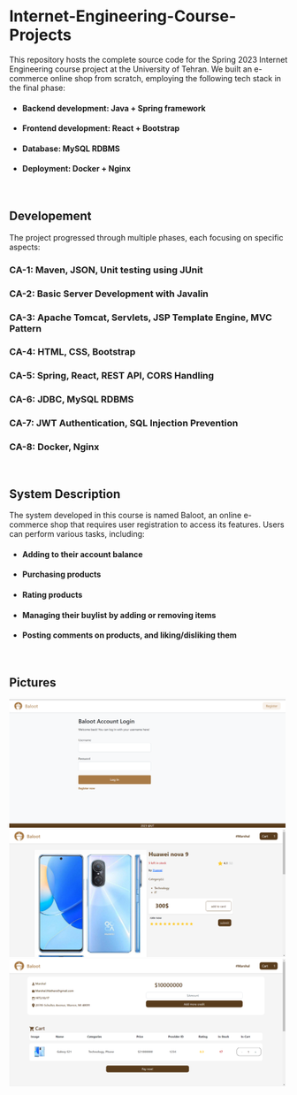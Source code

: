 # Internet-Engineering-Course-Projects
This repository hosts the complete source code for the Spring 2023 Internet Engineering course project at the University of Tehran. We built an e-commerce online shop from scratch, employing the following tech stack in the final phase:

* #### Backend development: Java + Spring framework
* #### Frontend development: React + Bootstrap
* #### Database: MySQL RDBMS
* #### Deployment: Docker + Nginx
<br>

## Developement

The project progressed through multiple phases, each focusing on specific aspects:

### CA-1: Maven, JSON, Unit testing using JUnit
### CA-2: Basic Server Development with Javalin
### CA-3: Apache Tomcat, Servlets, JSP Template Engine, MVC Pattern
### CA-4: HTML, CSS, Bootstrap
### CA-5: Spring, React, REST API, CORS Handling
### CA-6: JDBC, MySQL RDBMS
### CA-7: JWT Authentication, SQL Injection Prevention
### CA-8: Docker, Nginx
<br>

## System Description

The system developed in this course is named Baloot, an online e-commerce shop that requires user registration to access its features. Users can perform various tasks, including:

* #### Adding to their account balance
* #### Purchasing products
* #### Rating products
* #### Managing their buylist by adding or removing items
* #### Posting comments on products, and liking/disliking them
<br>

## Pictures

<img src="pictures/login.png" alt="login" width="500"/>
<img src="pictures/product.png" alt="product" width="500"/>
<img src="pictures/user.png" alt="user" width="500"/>


